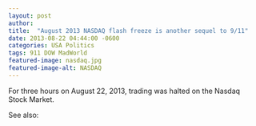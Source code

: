 ```yaml
---
layout: post
author: 
title:  "August 2013 NASDAQ flash freeze is another sequel to 9/11"
date: 2013-08-22 04:44:00 -0600
categories: USA Politics
tags: 911 DOW MadWorld
featured-image: nasdaq.jpg
featured-image-alt: NASDAQ
---
```

For three hours on August 22, 2013, trading was halted on the Nasdaq Stock Market. 

<a href="https://en.wikipedia.org/wiki/August_2013_NASDAQ_flash_freeze" data-iframely-url></a>

See also: 
<a href="http://thenewworldpost.com/politics/2022/02/22/9-11-sequence.html" data-iframely-url></a>
